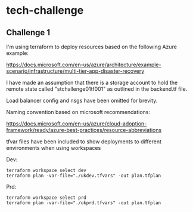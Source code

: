 # tech-challenge

## Challenge 1

I'm using terraform to deploy resources based on the following Azure example:

https://docs.microsoft.com/en-us/azure/architecture/example-scenario/infrastructure/multi-tier-app-disaster-recovery

I have made an assumption that there is a storage account to hold the remote state called "stchallenge01tf001" as outlined in the backend.tf file.

Load balancer config and nsgs have been omitted for brevity.

Naming convention based on microsoft recommendations:

https://docs.microsoft.com/en-us/azure/cloud-adoption-framework/ready/azure-best-practices/resource-abbreviations

tfvar files have been included to show deployments to different environments when using workspaces

Dev:

```
terraform workspace select dev
terraform plan -var-file="./ukdev.tfvars" -out plan.tfplan
```

Prd:

```
terraform workspace select prd
terraform plan -var-file="./ukprd.tfvars" -out plan.tfplan
```